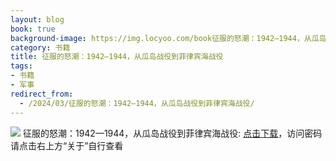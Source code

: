 ```yaml
---
layout: blog
book: true
background-image: https://img.locyoo.com/book征服的怒潮：1942—1944，从瓜岛战役到菲律宾海战役.jpg
category: 书籍
title: 征服的怒潮：1942—1944，从瓜岛战役到菲律宾海战役
tags:
- 书籍
- 军事
redirect_from:
  - /2024/03/征服的怒潮：1942—1944，从瓜岛战役到菲律宾海战役/
---
```

![](https://img.locyoo.com/book征服的怒潮：1942—1944，从瓜岛战役到菲律宾海战役.jpg)
征服的怒潮：1942—1944，从瓜岛战役到菲律宾海战役: <a name = "ref1" href="https://url18.ctfile.com/f/50983618-1269463363-7fb7a6?p=3619">点击下载</a>，访问密码请点击右上方“关于”自行查看